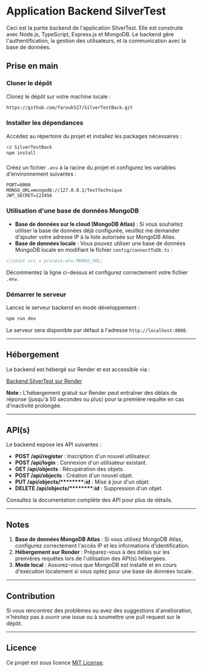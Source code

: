 # Application Backend SilverTest

Ceci est la partie backend de l'application SilverTest. Elle est construite avec Node.js, TypeScript, Express.js et MongoDB. Le backend gère l'authentification, la gestion des utilisateurs, et la communication avec la base de données.

## Prise en main

### Cloner le dépôt

Clonez le dépôt sur votre machine locale :

```bash
https://github.com/farouk527/SilverTestBack.git
```

### Installer les dépendances

Accédez au répertoire du projet et installez les packages nécessaires :

```bash
cd SilverTestBack
npm install
```

###

Créez un fichier `.env` à la racine du projet et configurez les variables d'environnement suivantes :

```env
PORT=8000
MONGO_URL=mongodb://127.0.0.1/TestTechnique
JWT_SECRET=123456
```

### Utilisation d'une base de données MongoDB

- **Base de données sur le cloud (MongoDB Atlas)** : Si vous souhaitez utiliser la base de données déjà configurée, veuillez me demander d'ajouter votre adresse IP à la liste autorisée sur MongoDB Atlas.
- **Base de données locale** : Vous pouvez utiliser une base de données MongoDB locale en modifiant le fichier `config/connectToDb.ts` :

```javascript
//const uri = process.env.MONGO_URL;
```

Décommentez la ligne ci-dessus et configurez correctement votre fichier `.env`.

### Démarrer le serveur

Lancez le serveur backend en mode développement :

```bash
npm run dev
```

Le serveur sera disponible par défaut à l'adresse `http://localhost:8000`.

---

## Hébergement

Le backend est hébergé sur Render et est accessible via :

[Backend SilverTest sur Render](https://silvertestback.onrender.com)

**Note :** L'hébergement gratuit sur Render peut entraîner des délais de réponse (jusqu'à 50 secondes ou plus) pour la première requête en cas d'inactivité prolongée.

---

## API(s)

Le backend expose les API suivantes :

- **POST /api/register** : Inscription d'un nouvel utilisateur.
- **POST /api/login** : Connexion d'un utilisateur existant.
- **GET /api/objects** : Récupération des objets.
- **POST /api/objects** : Création d'un nouvel objet.
- **PUT /api/objects/\*\*\*\*****:id** : Mise à jour d'un objet.
- **DELETE /api/objects/\*\*\*\*****:id** : Suppression d'un objet.

Consultez la documentation complète des API pour plus de détails.

---

## Notes

1. **Base de données MongoDB Atlas** : Si vous utilisez MongoDB Atlas, configurez correctement l'accès IP et les informations d'identification.
2. **Hébergement sur Render** : Préparez-vous à des délais sur les premières requêtes lors de l'utilisation des API(s) hébergées.
3. **Mode local** : Assurez-vous que MongoDB est installé et en cours d'exécution localement si vous optez pour une base de données locale.

---

## Contribution

Si vous rencontrez des problèmes ou avez des suggestions d'amélioration, n'hésitez pas à ouvrir une issue ou à soumettre une pull request sur le dépôt.

---

## Licence

Ce projet est sous licence [MIT License](LICENSE).

